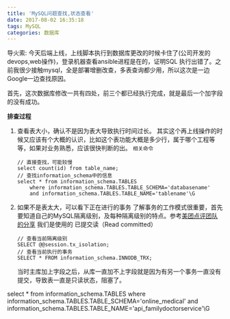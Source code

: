 ```yaml
---
title: 'MySQL问题查找,状态查看'
date: 2017-08-02 16:35:18
tags: MySQL
categories: 数据库
---
```


导火索: 今天后端上线，上线脚本执行到数据库更改的时候卡住了(公司开发的devops,web操作)，登录机器查看ansible进程是在的，证明SQL 执行出错了。之前我很少接触mysql，全是部署增删改查，多表查询都少用，所以这次是一边Google一边查找原因。

首先，这次数据库修改一共有四处，前三个都已经执行完成，就是最后一个加字段的没有成功。

**排查过程**

1. 查看表大小，确认不是因为表大导致执行时间过长。
    其实这个再上线操作的时候又应该有个大概的认识，比如这个表功能大概是多少行，属于哪个工程等等，如果对业务熟悉，应该很快判断的出。
    `相关命令`
    ```
    // 直接查找，可能较慢
    select count(id) from table_name; 
    // 查找information_schema中的信息
    select * from information_schema.TABLES 
        where information_schema.TABLES.TABLE_SCHEMA='databasename'
        and information_schema.TABLES.TABLE_NAME='tablename'\G
    ```

2. 如果不是表太大，可以看下正在进行的事务
    了解事务的工作模式很重要，首先要知道自己的MySQL隔离级别，及每种隔离级别的特点。参考[美团点评团队的分享](https://tech.meituan.com/innodb-lock.html) 我们是使用的 已提交读（Read committed）
    ```
    // 查看当前隔离级别
    SELECT @@session.tx_isolation;
    // 查看当前执行的事务
    SELECT * FROM information_schema.INNODB_TRX;
    ```
    当时主库加上字段之后，从库一直加不上字段就是因为有另一个事务一直没有提交，导致表一直是只读状态，阻塞了。


select * from information_schema.TABLES 
        where information_schema.TABLES.TABLE_SCHEMA='online_medical'
        and information_schema.TABLES.TABLE_NAME='api_familydoctorservice'\G
